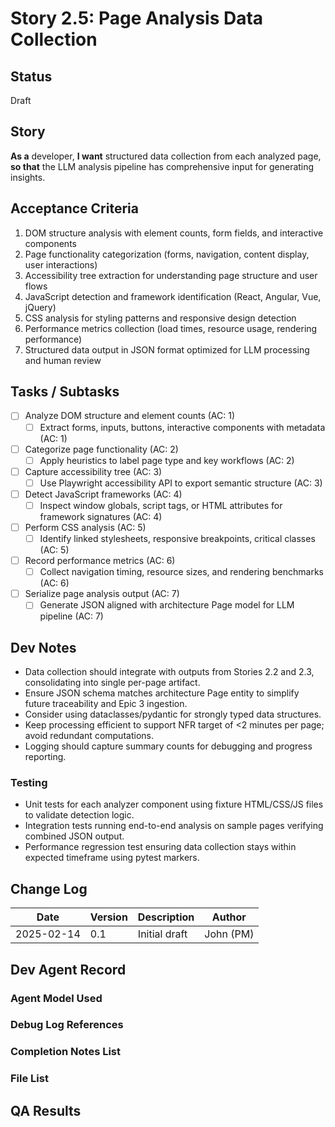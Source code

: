# Story 2.5: Page Analysis Data Collection

## Status
Draft

## Story
**As a** developer,
**I want** structured data collection from each analyzed page,
**so that** the LLM analysis pipeline has comprehensive input for generating insights.

## Acceptance Criteria
1. DOM structure analysis with element counts, form fields, and interactive components
2. Page functionality categorization (forms, navigation, content display, user interactions)
3. Accessibility tree extraction for understanding page structure and user flows
4. JavaScript detection and framework identification (React, Angular, Vue, jQuery)
5. CSS analysis for styling patterns and responsive design detection
6. Performance metrics collection (load times, resource usage, rendering performance)
7. Structured data output in JSON format optimized for LLM processing and human review

## Tasks / Subtasks
- [ ] Analyze DOM structure and element counts (AC: 1)
  - [ ] Extract forms, inputs, buttons, interactive components with metadata (AC: 1)
- [ ] Categorize page functionality (AC: 2)
  - [ ] Apply heuristics to label page type and key workflows (AC: 2)
- [ ] Capture accessibility tree (AC: 3)
  - [ ] Use Playwright accessibility API to export semantic structure (AC: 3)
- [ ] Detect JavaScript frameworks (AC: 4)
  - [ ] Inspect window globals, script tags, or HTML attributes for framework signatures (AC: 4)
- [ ] Perform CSS analysis (AC: 5)
  - [ ] Identify linked stylesheets, responsive breakpoints, critical classes (AC: 5)
- [ ] Record performance metrics (AC: 6)
  - [ ] Collect navigation timing, resource sizes, and rendering benchmarks (AC: 6)
- [ ] Serialize page analysis output (AC: 7)
  - [ ] Generate JSON aligned with architecture Page model for LLM pipeline (AC: 7)

## Dev Notes
- Data collection should integrate with outputs from Stories 2.2 and 2.3, consolidating into single per-page artifact.
- Ensure JSON schema matches architecture Page entity to simplify future traceability and Epic 3 ingestion.
- Consider using dataclasses/pydantic for strongly typed data structures.
- Keep processing efficient to support NFR target of <2 minutes per page; avoid redundant computations.
- Logging should capture summary counts for debugging and progress reporting.

### Testing
- Unit tests for each analyzer component using fixture HTML/CSS/JS files to validate detection logic.
- Integration tests running end-to-end analysis on sample pages verifying combined JSON output.
- Performance regression test ensuring data collection stays within expected timeframe using pytest markers.

## Change Log
| Date | Version | Description | Author |
|------|---------|-------------|--------|
| 2025-02-14 | 0.1 | Initial draft | John (PM) |

## Dev Agent Record

### Agent Model Used

### Debug Log References

### Completion Notes List

### File List

## QA Results
